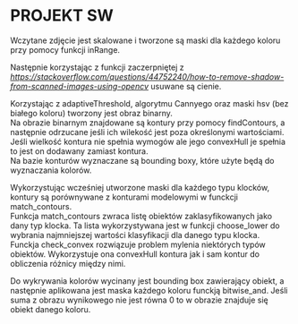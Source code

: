 # PROJEKT SW
Wczytane zdjęcie jest skalowane i tworzone są maski dla każdego koloru przy pomocy funkcji inRange.  

Następnie korzystając z funkcji zaczerpniętej z *https://stackoverflow.com/questions/44752240/how-to-remove-shadow-from-scanned-images-using-opencv* usuwane są cienie.  

Korzystając z adaptiveThreshold, algorytmu Cannyego oraz maski hsv (bez białego koloru) tworzony jest obraz binarny.  
Na obrazie binarnym znajdowane są kontury przy pomocy findContours, a następnie odrzucane jeśli ich wilekość jest poza określonymi wartościami.  
Jeśli wielkość kontura nie spełnia wymogów ale jego convexHull je spełnia to jest on dodawany zamiast kontura.  
Na bazie konturów wyznaczane są bounding boxy, które użyte będą do wyznaczania kolorów.  

Wykorzystując wcześniej utworzone maski dla każdego typu klocków, kontury są porównywane z konturami modelowymi w funckcji match_contours.  
Funkcja match_contours zwraca listę obiektów zaklasyfikowanych jako dany typ klocka. Ta lista wykorzystywana jest w funkcji choose_lower do wybrania najmniejszej wartości klasyfikacji dla danego typu klocka.  
Funckja check_convex rozwiązuje problem mylenia niektórych typów obiektów. Wykorzystuje ona convexHull kontura jak i sam kontur do obliczenia różnicy między nimi.  

Do wykrywania kolorów wycinany jest bounding box zawierający obiekt, a następnie aplikowana jest maska każdego koloru funckją bitwise_and. Jeśli suma z obrazu wynikowego nie jest równa 0 to w obrazie znajduje się obiekt danego koloru.
